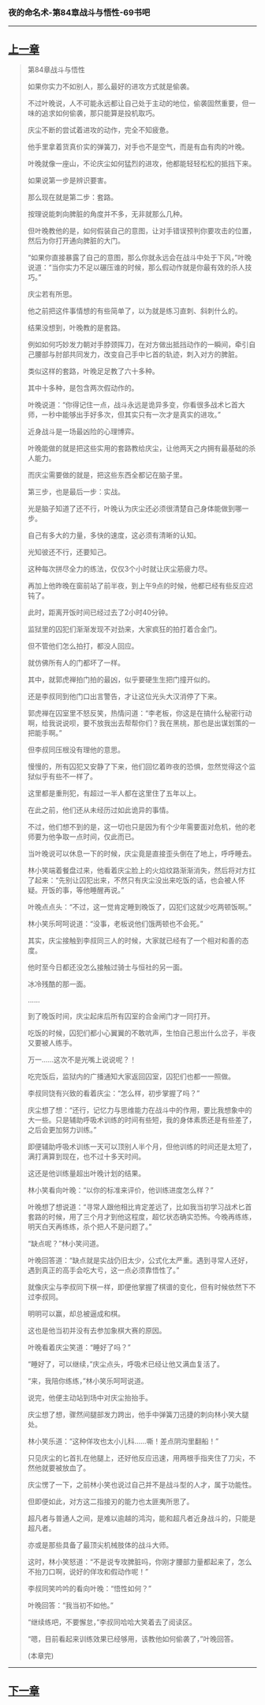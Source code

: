### 夜的命名术-第84章战斗与悟性-69书吧

--------
[上一章](./f4b1287359ee65807a356721ee8b1561.md)
--------


>
>
>
>第84章战斗与悟性
>
>如果你实力不如别人，那么最好的进攻方式就是偷袭。
>
>不过叶晚说，人不可能永远都让自己处于主动的地位，偷袭固然重要，但一味的追求如何偷袭，那只能算是投机取巧。
>
>庆尘不断的尝试着进攻的动作，完全不知疲惫。
>
>他手里拿着货真价实的弹簧刀，对手也不是空气，而是有血有肉的叶晚。
>
>叶晚就像一座山，不论庆尘如何猛烈的进攻，他都能轻轻松松的抵挡下来。
>
>如果说第一步是辨识要害。
>
>那么现在就是第二步：套路。
>
>按理说能刺向脾脏的角度并不多，无非就那么几种。
>
>但叶晚教他的是，如何假装自己的意图，让对手错误预判你要攻击的位置，然后为你打开通向脾脏的大门。
>
>“如果你直接暴露了自己的意图，那么你就永远会在战斗中处于下风，”叶晚说道：“当你实力不足以碾压谁的时候，那么假动作就是你最有效的杀人技巧。”
>
>庆尘若有所思。
>
>他之前把这件事情想的有些简单了，以为就是练习直刺、斜刺什么的。
>
>结果没想到，叶晚教的是套路。
>
>例如如何巧妙发力朝对手脖颈挥刀，在对方做出抵挡动作的一瞬间，牵引自己腰部与肘部共同发力，改变自己手中匕首的轨迹，刺入对方的脾脏。
>
>类似这样的套路，叶晚足足教了六十多种。
>
>其中十多种，是包含两次假动作的。
>
>叶晚说道：“你得记住一点，战斗永远是诡异多变，你看很多战术匕首大师，一秒中能够出手好多次，但其实只有一次才是真实的进攻。”
>
>近身战斗是一场最凶险的心理博弈。
>
>叶晚能做的就是把这些实用的套路教给庆尘，让他两天之内拥有最基础的杀人能力。
>
>而庆尘需要做的就是，把这些东西全都记在脑子里。
>
>第三步，也是最后一步：实战。
>
>光是脑子知道了还不行，叶晚认为庆尘还必须很清楚自己身体能做到哪一步。
>
>自己有多大的力量，多快的速度，这必须有清晰的认知。
>
>光知彼还不行，还要知己。
>
>这种每次拼尽全力的练法，仅仅3个小时就让庆尘筋疲力尽。
>
>再加上他昨晚在窗前站了前半夜，到上午9点的时候，他都已经有些反应迟钝了。
>
>此时，距离开饭时间已经过去了2小时40分钟。
>
>监狱里的囚犯们渐渐发现不对劲来，大家疯狂的拍打着合金门。
>
>但不管他们怎么拍打，都没人回应。
>
>就仿佛所有人的门都坏了一样。
>
>其中，就郭虎禅拍门拍的最凶，似乎要硬生生把门撞开似的。
>
>还是李叔同到他门口出言警告，才让这位光头大汉消停了下来。
>
>郭虎禅在囚室里不怒反笑，热情问道：“李老板，你这是在搞什么秘密行动啊，给我说说呗，要不放我出去帮帮你们？我在黑桃，那也是出谋划策的一把能手啊。”
>
>但李叔同压根没有理他的意思。
>
>慢慢的，所有囚犯又安静了下来，他们回忆着昨夜的恐惧，忽然觉得这个监狱似乎有些不一样了。
>
>这里都是重刑犯，有超过一半人都在这里住了五年以上。
>
>在此之前，他们还从未经历过如此诡异的事情。
>
>不过，他们想不到的是，这一切也只是因为有个少年需要面对危机，他的老师要为他争取一点时间，仅此而已。
>
>当叶晚说可以休息一下的时候，庆尘竟是直接歪头倒在了地上，呼呼睡去。
>
>林小笑端着餐盘过来，他看着庆尘脸上的火焰纹路渐渐消失，然后将对方扛了起来：“先别让囚犯出来，不然只有庆尘没出来吃饭的话，也会被人怀疑。开饭的事，等他睡醒再说。”
>
>叶晚点点头：“不过，这一觉肯定睡到晚饭了，囚犯们这就少吃两顿饭啊。”
>
>林小笑乐呵呵说道：“没事，老板说他们饿两顿也不会死。”
>
>其实，庆尘接触到李叔同三人的时候，大家就已经有了一个相对和善的态度。
>
>他时至今日都还没怎么接触过骑士与恒社的另一面。
>
>冰冷残酷的那一面。
>
>……
>
>到了晚饭时间，庆尘起床后所有囚室的合金闸门才一同打开。
>
>吃饭的时候，囚犯们都小心翼翼的不敢吭声，生怕自己惹出什么岔子，半夜又要被人练手。
>
>万一……这次不是光嘴上说说呢？！
>
>吃完饭后，监狱内的广播通知大家返回囚室，囚犯们也都一一照做。
>
>李叔同饶有兴致的看着庆尘：“怎么样，初步掌握了吗？”
>
>庆尘想了想：“还行，记忆力与思维能力在战斗中的作用，要比我想象中的大一些。只是辅助呼吸术训练的时间有些短，我的身体素质还是有些差了，之后会更加努力训练。”
>
>即便辅助呼吸术训练一天可以顶别人半个月，但他训练的时间还是太短了，满打满算到现在，也不过十多天时间。
>
>这还是他训练量超出叶晚计划的结果。
>
>林小笑看向叶晚：“以你的标准来评价，他训练进度怎么样？”
>
>叶晚想了想说道：“寻常人跟他相比肯定差远了，比如我当初学习战术匕首套路的时候，用了三个月才到他这程度，超忆状态确实恐怖。今晚再练练，明天白天再练练，杀个把人不是问题了。”
>
>“缺点呢？”林小笑问道。
>
>叶晚回答道：“缺点就是实战仍旧太少，公式化太严重。遇到寻常人还好，遇到真正的高手会吃大亏，这一点必须靠悟性了。”
>
>就像庆尘与李叔同下棋一样，即便他掌握了棋谱的变化，但有时候依然下不过李叔同。
>
>明明可以赢，却总被逼成和棋。
>
>这也是他当初并没有去参加象棋大赛的原因。
>
>叶晚看着庆尘笑道：“睡好了吗？”
>
>“睡好了，可以继续，”庆尘点头，呼吸术已经让他又满血复活了。
>
>“来，我陪你练练，”林小笑乐呵呵说道。
>
>说完，他便主动站到场中对庆尘抬抬手。
>
>庆尘想了想，骤然间腿部发力跨出，他手中弹簧刀迅捷的刺向林小笑大腿处。
>
>林小笑乐道：“这种佯攻也太小儿科……嘶！差点阴沟里翻船！”
>
>只见庆尘的匕首扎在他腿上，还好他反应迅速，用两根手指夹住了刀尖，不然他就要被放血了。
>
>庆尘愣了一下，之前林小笑也说过自己并不是战斗型的人才，属于功能性。
>
>但即便如此，对方这二指接刃的能力也太匪夷所思了。
>
>超凡者与普通人之间，是难以逾越的鸿沟，能和超凡者近身战斗的，只能是超凡者。
>
>亦或是那些具备了最顶尖机械肢体的战斗大师。
>
>这时，林小笑怒道：“不是说专攻脾脏吗，你刚才腰部力量都起来了，怎么不抬刀口啊，说好的佯攻和假动作呢！”
>
>李叔同笑吟吟的看向叶晚：“悟性如何？”
>
>叶晚回答：“我当初不如他。”
>
>“继续练吧，不要懈怠，”李叔同哈哈大笑着去了阅读区。
>
>“嗯，目前看起来训练效果已经够用，该教他如何偷袭了，”叶晚回答。
>
>(本章完)
>
>

--------
[下一章](./6d5dfa7d57be6e13debb96f37a1248eb.md)
--------
